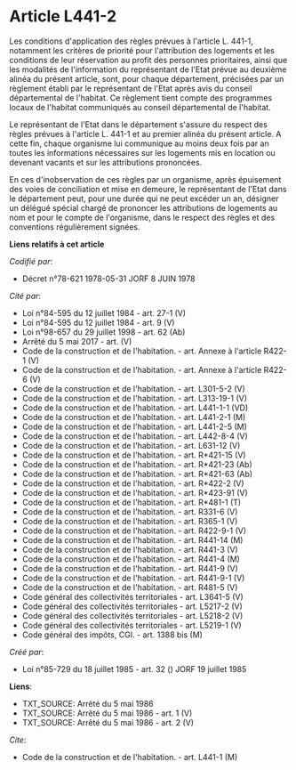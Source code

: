 # Article L441-2

Les conditions d'application des règles prévues à l'article L. 441-1, notamment les critères de priorité pour l'attribution
des logements et les conditions de leur réservation au profit des personnes prioritaires, ainsi que les modalités de
l'information du représentant de l'Etat prévue au deuxième alinéa du présent article, sont, pour chaque département,
précisées par un règlement établi par le représentant de l'Etat après avis du conseil départemental de l'habitat. Ce
règlement tient compte des programmes locaux de l'habitat communiqués au conseil départemental de l'habitat.

Le représentant de l'Etat dans le département s'assure du respect des règles prévues à l'article L. 441-1 et au premier
alinéa du présent article. A cette fin, chaque organisme lui communique au moins deux fois par an toutes les informations
nécessaires sur les logements mis en location ou devenant vacants et sur les attributions prononcées.

En ces d'inobservation de ces règles par un organisme, après épuisement des voies de conciliation et mise en demeure, le
représentant de l'Etat dans le département peut, pour une durée qui ne peut excéder un an, désigner un délégué spécial chargé
de prononcer les attributions de logements au nom et pour le compte de l'organisme, dans le respect des règles et des
conventions régulièrement signées.

**Liens relatifs à cet article**

_Codifié par_:

  - Décret n°78-621 1978-05-31 JORF 8 JUIN 1978

_Cité par_:

  - Loi n°84-595 du 12 juillet 1984 - art. 27-1 (V)
  - Loi n°84-595 du 12 juillet 1984 - art. 9 (V)
  - Loi n°98-657 du 29 juillet 1998 - art. 62 (Ab)
  - Arrêté du 5 mai 2017 - art. (V)
  - Code de la construction et de l'habitation. - art. Annexe à l'article R422-1 (V)
  - Code de la construction et de l'habitation. - art. Annexe à l'article R422-6 (V)
  - Code de la construction et de l'habitation. - art. L301-5-2 (V)
  - Code de la construction et de l'habitation. - art. L313-19-1 (V)
  - Code de la construction et de l'habitation. - art. L441-1-1 (VD)
  - Code de la construction et de l'habitation. - art. L441-2-1 (M)
  - Code de la construction et de l'habitation. - art. L441-2-5 (M)
  - Code de la construction et de l'habitation. - art. L442-8-4 (V)
  - Code de la construction et de l'habitation. - art. L631-12 (V)
  - Code de la construction et de l'habitation. - art. R*421-15 (V)
  - Code de la construction et de l'habitation. - art. R*421-23 (Ab)
  - Code de la construction et de l'habitation. - art. R*421-63 (Ab)
  - Code de la construction et de l'habitation. - art. R*422-2 (V)
  - Code de la construction et de l'habitation. - art. R*423-91 (V)
  - Code de la construction et de l'habitation. - art. R*481-1 (T)
  - Code de la construction et de l'habitation. - art. R331-6 (V)
  - Code de la construction et de l'habitation. - art. R365-1 (V)
  - Code de la construction et de l'habitation. - art. R422-9-1 (V)
  - Code de la construction et de l'habitation. - art. R441-14 (M)
  - Code de la construction et de l'habitation. - art. R441-3 (V)
  - Code de la construction et de l'habitation. - art. R441-4 (M)
  - Code de la construction et de l'habitation. - art. R441-9 (V)
  - Code de la construction et de l'habitation. - art. R441-9-1 (V)
  - Code de la construction et de l'habitation. - art. R481-5 (V)
  - Code général des collectivités territoriales - art. L3641-5 (V)
  - Code général des collectivités territoriales - art. L5217-2 (V)
  - Code général des collectivités territoriales - art. L5218-2 (V)
  - Code général des collectivités territoriales - art. L5219-1 (V)
  - Code général des impôts, CGI. - art. 1388 bis (M)

_Créé par_:

  - Loi n°85-729 du 18 juillet 1985 - art. 32 () JORF 19 juillet 1985

**Liens**:

  - TXT_SOURCE: Arrêté du 5 mai 1986
  - TXT_SOURCE: Arrêté du 5 mai 1986 - art. 1 (V)
  - TXT_SOURCE: Arrêté du 5 mai 1986 - art. 2 (V)

_Cite_:

  - Code de la construction et de l'habitation. - art. L441-1 (M)
